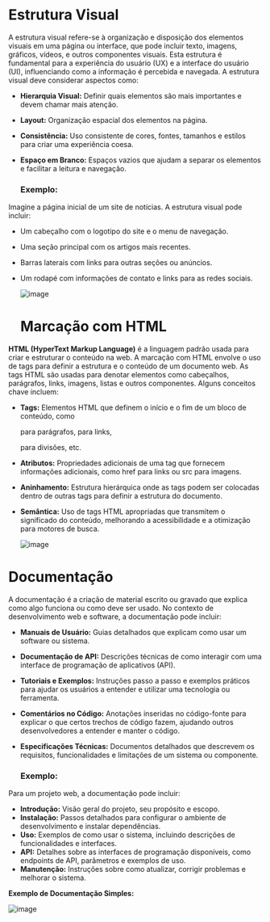 # Estrutura Visual

A estrutura visual refere-se à organização e disposição dos elementos visuais em uma página ou interface, que pode incluir texto, imagens, gráficos, vídeos, e outros componentes visuais. 
Esta estrutura é fundamental para a experiência do usuário (UX) e a interface do usuário (UI), influenciando como a informação é percebida e navegada. A estrutura visual deve considerar aspectos como:<br>

* **Hierarquia Visual:** Definir quais elementos são mais importantes e devem chamar mais atenção.
* **Layout:** Organização espacial dos elementos na página.
* **Consistência:** Uso consistente de cores, fontes, tamanhos e estilos para criar uma experiência coesa.
* **Espaço em Branco:** Espaços vazios que ajudam a separar os elementos e facilitar a leitura e navegação.

  ### Exemplo:

Imagine a página inicial de um site de notícias. A estrutura visual pode incluir:

* Um cabeçalho com o logotipo do site e o menu de navegação.
* Uma seção principal com os artigos mais recentes.
* Barras laterais com links para outras seções ou anúncios.
* Um rodapé com informações de contato e links para as redes sociais.
  
  
  ![image](https://github.com/Midssouza/ProgramadoresDoAmanha/assets/60756132/25dc0cc7-6d5a-49ad-a591-d937b6bc927d)


  # Marcação com HTML
**HTML (HyperText Markup Language)** é a linguagem padrão usada para criar e estruturar o conteúdo na web. A marcação com HTML envolve o uso de tags para definir a estrutura e o conteúdo de um documento web. 
As tags HTML são usadas para denotar elementos como cabeçalhos, parágrafos, links, imagens, listas e outros componentes. Alguns conceitos chave incluem:

* **Tags:** Elementos HTML que definem o início e o fim de um bloco de conteúdo, como <p> para parágrafos, <a> para links, <div> para divisões, etc.
* **Atributos:** Propriedades adicionais de uma tag que fornecem informações adicionais, como href para links ou src para imagens.
* **Aninhamento:** Estrutura hierárquica onde as tags podem ser colocadas dentro de outras tags para definir a estrutura do documento.
* **Semântica:** Uso de tags HTML apropriadas que transmitem o significado do conteúdo, melhorando a acessibilidade e a otimização para motores de busca.

  ![image](https://github.com/Midssouza/ProgramadoresDoAmanha/assets/60756132/d21602d7-7a2b-4a0c-a963-1a323851ad62)


# Documentação
A documentação é a criação de material escrito ou gravado que explica como algo funciona ou como deve ser usado. No contexto de desenvolvimento web e software, a documentação pode incluir:

* **Manuais de Usuário:** Guias detalhados que explicam como usar um software ou sistema.
* **Documentação de API:**  Descrições técnicas de como interagir com uma interface de programação de aplicativos (API).
* **Tutoriais e Exemplos:**  Instruções passo a passo e exemplos práticos para ajudar os usuários a entender e utilizar uma tecnologia ou ferramenta.
* **Comentários no Código:** Anotações inseridas no código-fonte para explicar o que certos trechos de código fazem, ajudando outros desenvolvedores a entender e manter o código.
* **Especificações Técnicas:** Documentos detalhados que descrevem os requisitos, funcionalidades e limitações de um sistema ou componente.

  ### Exemplo:

Para um projeto web, a documentação pode incluir:

* **Introdução:** Visão geral do projeto, seu propósito e escopo.
* **Instalação:** Passos detalhados para configurar o ambiente de desenvolvimento e instalar dependências.
* **Uso:** Exemplos de como usar o sistema, incluindo descrições de funcionalidades e interfaces.
* **API:** Detalhes sobre as interfaces de programação disponíveis, como endpoints de API, parâmetros e exemplos de uso.
* **Manutenção:** Instruções sobre como atualizar, corrigir problemas e melhorar o sistema.

**Exemplo de Documentação Simples:**

![image](https://github.com/Midssouza/ProgramadoresDoAmanha/assets/60756132/abc6dc0e-ce80-4656-9ff1-f42ebdffbcfc)


  
